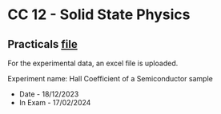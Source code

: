 # CC 12 - Solid State Physics

## Practicals [file](CC12_SSP_Practicals.ipynb)

For the experimental data, an excel file is uploaded.

Experiment name: Hall Coefficient of a Semiconductor sample
* Date - 18/12/2023
* In Exam - 17/02/2024

